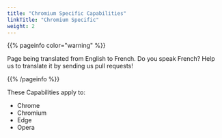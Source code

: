 ```yaml
---
title: "Chromium Specific Capabilities"
linkTitle: "Chromium Specific"
weight: 2
---
```


{{% pageinfo color="warning" %}}
<p class="lead">
   <i class="fas fa-language display-4"></i> 
   Page being translated from 
   English to French. Do you speak French? Help us to translate
   it by sending us pull requests!
</p>
{{% /pageinfo %}}

These Capabilities apply to:
* Chrome
* Chromium
* Edge
* Opera
